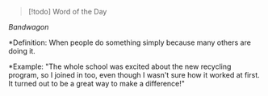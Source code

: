 >[!todo] Word of the Day

*Bandwagon*

*Definition: When people do something simply because many others are doing it.

*Example: "The whole school was excited about the new recycling program, so I joined in too, even though I wasn't sure how it worked at first. It turned out to be a great way to make a difference!"

